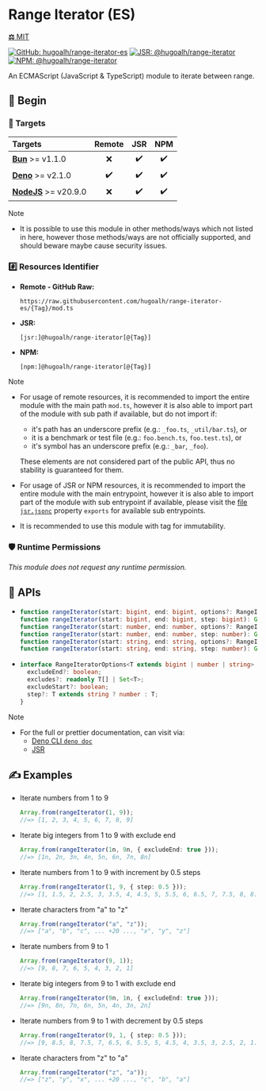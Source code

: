 # Range Iterator (ES)

[**⚖️** MIT](./LICENSE.md)

[![GitHub: hugoalh/range-iterator-es](https://img.shields.io/github/v/release/hugoalh/range-iterator-es?label=hugoalh/range-iterator-es&labelColor=181717&logo=github&logoColor=ffffff&sort=semver&style=flat "GitHub: hugoalh/range-iterator-es")](https://github.com/hugoalh/range-iterator-es)
[![JSR: @hugoalh/range-iterator](https://img.shields.io/jsr/v/@hugoalh/range-iterator?label=@hugoalh/range-iterator&labelColor=F7DF1E&logo=jsr&logoColor=000000&style=flat "JSR: @hugoalh/range-iterator")](https://jsr.io/@hugoalh/range-iterator)
[![NPM: @hugoalh/range-iterator](https://img.shields.io/npm/v/@hugoalh/range-iterator?label=@hugoalh/range-iterator&labelColor=CB3837&logo=npm&logoColor=ffffff&style=flat "NPM: @hugoalh/range-iterator")](https://www.npmjs.com/package/@hugoalh/range-iterator)

An ECMAScript (JavaScript & TypeScript) module to iterate between range.

## 🔰 Begin

### 🎯 Targets

| **Targets** | **Remote** | **JSR** | **NPM** |
|:--|:-:|:-:|:-:|
| **[Bun](https://bun.sh/)** >= v1.1.0 | ❌ | ✔️ | ✔️ |
| **[Deno](https://deno.land/)** >= v2.1.0 | ✔️ | ✔️ | ✔️ |
| **[NodeJS](https://nodejs.org/)** >= v20.9.0 | ❌ | ✔️ | ✔️ |

> [!NOTE]
> - It is possible to use this module in other methods/ways which not listed in here, however those methods/ways are not officially supported, and should beware maybe cause security issues.

### #️⃣ Resources Identifier

- **Remote - GitHub Raw:**
  ```
  https://raw.githubusercontent.com/hugoalh/range-iterator-es/{Tag}/mod.ts
  ```
- **JSR:**
  ```
  [jsr:]@hugoalh/range-iterator[@{Tag}]
  ```
- **NPM:**
  ```
  [npm:]@hugoalh/range-iterator[@{Tag}]
  ```

> [!NOTE]
> - For usage of remote resources, it is recommended to import the entire module with the main path `mod.ts`, however it is also able to import part of the module with sub path if available, but do not import if:
>
>   - it's path has an underscore prefix (e.g.: `_foo.ts`, `_util/bar.ts`), or
>   - it is a benchmark or test file (e.g.: `foo.bench.ts`, `foo.test.ts`), or
>   - it's symbol has an underscore prefix (e.g.: `_bar`, `_foo`).
>
>   These elements are not considered part of the public API, thus no stability is guaranteed for them.
> - For usage of JSR or NPM resources, it is recommended to import the entire module with the main entrypoint, however it is also able to import part of the module with sub entrypoint if available, please visit the [file `jsr.jsonc`](./jsr.jsonc) property `exports` for available sub entrypoints.
> - It is recommended to use this module with tag for immutability.

### 🛡️ Runtime Permissions

*This module does not request any runtime permission.*

## 🧩 APIs

- ```ts
  function rangeIterator(start: bigint, end: bigint, options?: RangeIteratorOptions<bigint>): Generator<bigint>;
  function rangeIterator(start: bigint, end: bigint, step: bigint): Generator<bigint>;
  function rangeIterator(start: number, end: number, options?: RangeIteratorOptions<number>): Generator<number>;
  function rangeIterator(start: number, end: number, step: number): Generator<number>;
  function rangeIterator(start: string, end: string, options?: RangeIteratorOptions<string>): Generator<string>;
  function rangeIterator(start: string, end: string, step: number): Generator<string>;
  ```
- ```ts
  interface RangeIteratorOptions<T extends bigint | number | string> {
    excludeEnd?: boolean;
    excludes?: readonly T[] | Set<T>;
    excludeStart?: boolean;
    step?: T extends string ? number : T;
  }
  ```

> [!NOTE]
> - For the full or prettier documentation, can visit via:
>   - [Deno CLI `deno doc`](https://docs.deno.com/runtime/reference/cli/documentation_generator/)
>   - [JSR](https://jsr.io/@hugoalh/range-iterator)

## ✍️ Examples

- Iterate numbers from 1 to 9
  ```ts
  Array.from(rangeIterator(1, 9));
  //=> [1, 2, 3, 4, 5, 6, 7, 8, 9]
  ```
- Iterate big integers from 1 to 9 with exclude end
  ```ts
  Array.from(rangeIterator(1n, 9n, { excludeEnd: true }));
  //=> [1n, 2n, 3n, 4n, 5n, 6n, 7n, 8n]
  ```
- Iterate numbers from 1 to 9 with increment by 0.5 steps
  ```ts
  Array.from(rangeIterator(1, 9, { step: 0.5 }));
  //=> [1, 1.5, 2, 2.5, 3, 3.5, 4, 4.5, 5, 5.5, 6, 6.5, 7, 7.5, 8, 8.5, 9]
  ```
- Iterate characters from "a" to "z"
  ```ts
  Array.from(rangeIterator("a", "z"));
  //=> ["a", "b", "c", ... +20 ..., "x", "y", "z"]
  ```
- Iterate numbers from 9 to 1
  ```ts
  Array.from(rangeIterator(9, 1));
  //=> [9, 8, 7, 6, 5, 4, 3, 2, 1]
  ```
- Iterate big integers from 9 to 1 with exclude end
  ```ts
  Array.from(rangeIterator(9n, 1n, { excludeEnd: true }));
  //=> [9n, 8n, 7n, 6n, 5n, 4n, 3n, 2n]
  ```
- Iterate numbers from 9 to 1 with decrement by 0.5 steps
  ```ts
  Array.from(rangeIterator(9, 1, { step: 0.5 }));
  //=> [9, 8.5, 8, 7.5, 7, 6.5, 6, 5.5, 5, 4.5, 4, 3.5, 3, 2.5, 2, 1.5, 1]
  ```
- Iterate characters from "z" to "a"
  ```ts
  Array.from(rangeIterator("z", "a"));
  //=> ["z", "y", "x", ... +20 ..., "c", "b", "a"]
  ```
